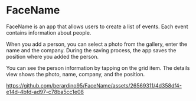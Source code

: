 # FaceName
FaceName is an app that allows users to create a list of events. Each event contains information about people.

When you add a person, you can select a photo from the gallery, enter the name and the company. During the saving process, the app saves the position where you added the person.

You can see the person information by tapping on the grid item. The details view shows the photo, name, company, and the position.

https://github.com/berardino95/FaceName/assets/26569311/4d358df4-e14d-4bfd-ad97-c78ba5cc1e08

